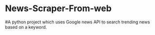 # News-Scraper-From-web
#A python project which uses Google news API to search trending news based on a keyword.

